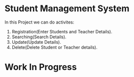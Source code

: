 # Student Management System


<p>In this Project we can do activites:</p>

1. Registration(Enter Students and Teacher Details).
2. Searching(Search Details).
3. Update(Update Details).
4. Delete(Delete Student or Teacher details).


# Work In Progress
